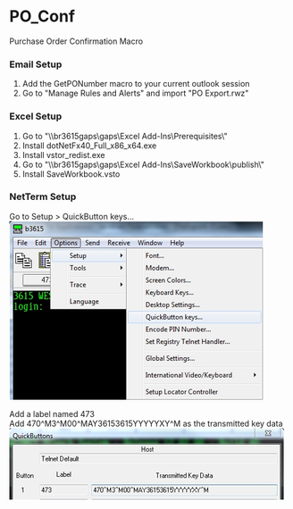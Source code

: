 PO_Conf
=======

Purchase Order Confirmation Macro

### Email Setup

1. Add the GetPONumber macro to your current outlook session  
2. Go to "Manage Rules and Alerts" and import "PO Export.rwz"  

### Excel Setup

1. Go to "\\\\br3615gaps\\gaps\\Excel Add-Ins\\Prerequisites\\"  
2. Install dotNetFx40_Full_x86_x64.exe  
3. Install vstor_redist.exe  
4. Go to "\\\\br3615gaps\\gaps\\Excel Add-Ins\\SaveWorkbook\\publish\\"  
5. Install SaveWorkbook.vsto

### NetTerm Setup

Go to Setup > QuickButton keys...  
![Quick Button Keys](/Images/QuickButtons_1.jpg)  

Add a label named 473  
Add 470^M3^M00^MAY36153615YYYYYXY^M as the transmitted key data  
![Quick Button Data](/Images/QuickButtons_2.jpg)  
